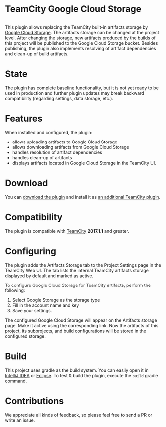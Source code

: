 # TeamCity Google Cloud Storage

<a href="https://teamcity.jetbrains.com/viewType.html?buildTypeId=TeamCityPluginsByJetBrains_TeamcityGoogleStorage_Build&guest=1"><img src="https://teamcity.jetbrains.com/app/rest/builds/buildType:(id:TeamCityPluginsByJetBrains_TeamcityGoogleStorage_Build)/statusIcon.svg" alt=""/></a>

This plugin allows replacing the TeamCity built-in artifacts storage by [Google Cloud Storage](https://cloud.google.com/storage/). The artifacts storage can be changed at the project level. After changing the storage, new artifacts produced by the builds of this project will be published to the Google Cloud Storage bucket. Besides publishing, the plugin also implements resolving of artifact dependencies and clean-up of build artifacts.

# State

The plugin has complete baseline functionality, but it is not yet ready to be used in production and further plugin updates may break backward compatibility (regarding settings, data storage, etc.).
 
# Features

When installed and configured, the plugin:
* allows uploading artifacts to Google Cloud Storage
* allows downloading artifacts from Google Cloud Storage
* handles resolution of artifact dependencies
* handles clean-up of artifacts 
* displays artifacts located in Google Cloud Storage in the TeamCity UI.
 
# Download

You can [download the plugin](https://plugins.jetbrains.com/plugin/9634-google-artifact-storage) and install it as [an additional TeamCity plugin](https://confluence.jetbrains.com/display/TCDL/Installing+Additional+Plugins).

# Compatibility

The plugin is compatible with [TeamCity](https://www.jetbrains.com/teamcity/download/) **2017.1.1** and greater.

# Configuring 

The plugin adds the Artifacts Storage tab to the Project Settings page in the TeamCity Web UI. 
The tab lists the internal TeamCity artifacts storage displayed by default and marked as active.

To configure Google Cloud Storage for TeamCity artifacts, perform the following:
1. Select Google Storage as the storage type
2. Fill in the account name and key
3. Save your settings.

The configured Google Cloud Storage will appear on the Artifacts storage page. Make it active using the corresponding link.
Now the artifacts of this project, its subprojects, and build configurations will be stored in the configured storage.

# Build

This project uses gradle as the build system. You can easily open it in [IntelliJ IDEA](https://www.jetbrains.com/idea/help/importing-project-from-gradle-model.html) or [Eclipse](http://gradle.org/eclipse/).
To test & build the plugin, execute the `build` gradle command.

# Contributions

We appreciate all kinds of feedback, so please feel free to send a PR or write an issue.

